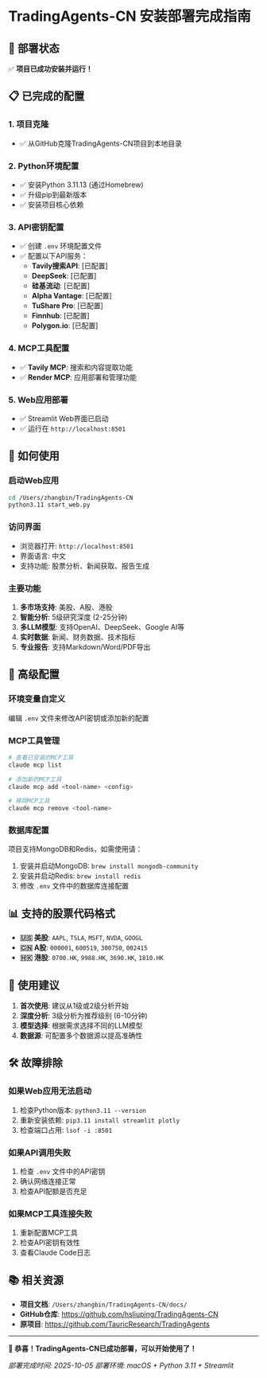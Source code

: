 # TradingAgents-CN 安装部署完成指南

## 🎉 部署状态

✅ **项目已成功安装并运行！**

## 📋 已完成的配置

### 1. 项目克隆
- ✅ 从GitHub克隆TradingAgents-CN项目到本地目录

### 2. Python环境配置
- ✅ 安装Python 3.11.13 (通过Homebrew)
- ✅ 升级pip到最新版本
- ✅ 安装项目核心依赖

### 3. API密钥配置
- ✅ 创建 `.env` 环境配置文件
- ✅ 配置以下API服务：
  - **Tavily搜索API**: [已配置]
  - **DeepSeek**: [已配置]
  - **硅基流动**: [已配置]
  - **Alpha Vantage**: [已配置]
  - **TuShare Pro**: [已配置]
  - **Finnhub**: [已配置]
  - **Polygon.io**: [已配置]

### 4. MCP工具配置
- ✅ **Tavily MCP**: 搜索和内容提取功能
- ✅ **Render MCP**: 应用部署和管理功能

### 5. Web应用部署
- ✅ Streamlit Web界面已启动
- ✅ 运行在 `http://localhost:8501`

## 🚀 如何使用

### 启动Web应用
```bash
cd /Users/zhangbin/TradingAgents-CN
python3.11 start_web.py
```

### 访问界面
- 浏览器打开: `http://localhost:8501`
- 界面语言: 中文
- 支持功能: 股票分析、新闻获取、报告生成

### 主要功能
1. **多市场支持**: 美股、A股、港股
2. **智能分析**: 5级研究深度 (2-25分钟)
3. **多LLM模型**: 支持OpenAI、DeepSeek、Google AI等
4. **实时数据**: 新闻、财务数据、技术指标
5. **专业报告**: 支持Markdown/Word/PDF导出

## 🔧 高级配置

### 环境变量自定义
编辑 `.env` 文件来修改API密钥或添加新的配置

### MCP工具管理
```bash
# 查看已安装的MCP工具
claude mcp list

# 添加新的MCP工具
claude mcp add <tool-name> <config>

# 移除MCP工具
claude mcp remove <tool-name>
```

### 数据库配置
项目支持MongoDB和Redis，如需使用请：
1. 安装并启动MongoDB: `brew install mongodb-community`
2. 安装并启动Redis: `brew install redis`
3. 修改 `.env` 文件中的数据库连接配置

## 📊 支持的股票代码格式

- **🇺🇸 美股**: `AAPL`, `TSLA`, `MSFT`, `NVDA`, `GOOGL`
- **🇨🇳 A股**: `000001`, `600519`, `300750`, `002415`
- **🇭🇰 港股**: `0700.HK`, `9988.HK`, `3690.HK`, `1810.HK`

## 🎯 使用建议

1. **首次使用**: 建议从1级或2级分析开始
2. **深度分析**: 3级分析为推荐级别 (6-10分钟)
3. **模型选择**: 根据需求选择不同的LLM模型
4. **数据源**: 可配置多个数据源以提高准确性

## 🛠️ 故障排除

### 如果Web应用无法启动
1. 检查Python版本: `python3.11 --version`
2. 重新安装依赖: `pip3.11 install streamlit plotly`
3. 检查端口占用: `lsof -i :8501`

### 如果API调用失败
1. 检查 `.env` 文件中的API密钥
2. 确认网络连接正常
3. 检查API配额是否充足

### 如果MCP工具连接失败
1. 重新配置MCP工具
2. 检查API密钥有效性
3. 查看Claude Code日志

## 📚 相关资源

- **项目文档**: `/Users/zhangbin/TradingAgents-CN/docs/`
- **GitHub仓库**: https://github.com/hsliuping/TradingAgents-CN
- **原项目**: https://github.com/TauricResearch/TradingAgents

---

**🎉 恭喜！TradingAgents-CN已成功部署，可以开始使用了！**

*部署完成时间: 2025-10-05*
*部署环境: macOS + Python 3.11 + Streamlit*